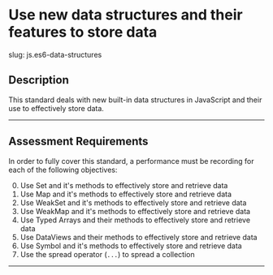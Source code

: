 # Use new data structures and their features to store data

slug: js.es6-data-structures

## Description
This standard deals with new built-in data structures in JavaScript and their use to effectively store data.

---
## Assessment Requirements
In order to fully cover this standard, a performance must be recording for each of the following objectives:

0. Use Set and it's methods to effectively store and retrieve data
1. Use Map and it's methods to effectively store and retrieve data
2. Use WeakSet and it's methods to effectively store and retrieve data
3. Use WeakMap and it's methods to effectively store and retrieve data
4. Use Typed Arrays and their methods to effectively store and retrieve data
5. Use DataViews and their methods to effectively store and retrieve data
6. Use Symbol and it's methods to effectively store and retrieve data
7. Use the spread operator (`...`) to spread a collection

---
